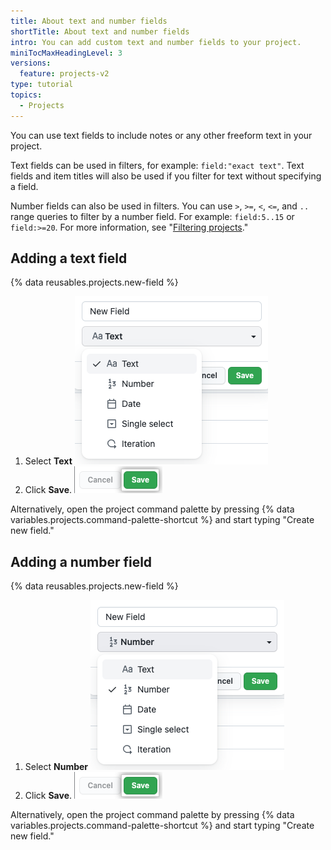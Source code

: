 ```yaml
---
title: About text and number fields
shortTitle: About text and number fields
intro: You can add custom text and number fields to your project.
miniTocMaxHeadingLevel: 3
versions:
  feature: projects-v2
type: tutorial
topics:
  - Projects
---
```


You can use text fields to include notes or any other freeform text in your project.

Text fields can be used in filters, for example: `field:"exact text"`. Text fields and item titles will also be used if you filter for text without specifying a field. 

Number fields can also be used in filters. You can use `>`, `>=`, `<`, `<=`, and `..` range queries to filter by a number field. For example: `field:5..15` or `field:>=20`. For more information, see "[Filtering projects](/issues/planning-and-tracking-with-projects/customizing-views-in-your-project/filtering-projects)."

## Adding a text field

{% data reusables.projects.new-field %}
1. Select **Text**
   ![Screenshot showing the text option](/assets/images/help/projects-v2/new-field-text.png)
1. Click **Save**.
   ![Screenshot showing save button](/assets/images/help/projects-v2/new-field-save.png)

Alternatively, open the project command palette by pressing {% data variables.projects.command-palette-shortcut %} and start typing "Create new field."

## Adding a number field

{% data reusables.projects.new-field %}
1. Select **Number**
   ![Screenshot showing the number option](/assets/images/help/projects-v2/new-field-number.png)
1. Click **Save**.
   ![Screenshot showing save button](/assets/images/help/projects-v2/new-field-save.png)

Alternatively, open the project command palette by pressing {% data variables.projects.command-palette-shortcut %} and start typing "Create new field."
